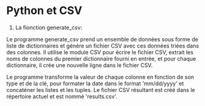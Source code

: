 # Python et  CSV
 
1) La fionction generate_csv: 

Le programme generate_csv prend un ensemble de données sous forme de liste de dictionnaires et génère un fichier CSV avec ces données triées dans des colonnes. 
Il utilise le module CSV pour écrire le fichier CSV, extrait les noms de colonnes du premier dictionnaire fourni en entrée, et pour chaque dictionnaire, il crée une nouvelle ligne dans le fichier CSV. 

Le programme transforme la valeur de chaque colonne en fonction de son type et de la clé, pour formater la date dans le format 'mm/dd/yyyy' et concaténer les listes et les tuples. Le fichier CSV résultant est créé dans le répertoire actuel et est nommé 'results.csv'.

